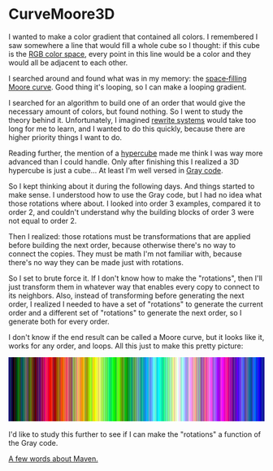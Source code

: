 # CurveMoore3D

I wanted to make a color gradient that contained all colors. I remembered I saw somewhere a line that would fill a whole cube so I thought: if this cube is the [RGB color space](https://en.wikipedia.org/wiki/RGB_color_space), every point in this line would be a color and they would all be adjacent to each other.

I searched around and found what was in my memory: the [space‐filling Moore curve](https://en.wikipedia.org/wiki/Moore_curve). Good thing it's looping, so I can make a looping gradient.

I searched for an algorithm to build one of an order that would give the necessary amount of colors, but found nothing. So I went to study the theory behind it. Unfortunately, I imagined [rewrite systems](https://en.wikipedia.org/wiki/Rewriting) would take too long for me to learn, and I wanted to do this quickly, because there are higher priority things I want to do.

Reading further, the mention of a [hypercube](https://en.wikipedia.org/wiki/Hypercube) made me think I was way more advanced than I could handle. Only after finishing this I realized a 3D hypercube is just a cube… At least I'm well versed in [Gray code](https://en.wikipedia.org/wiki/Gray_code).

So I kept thinking about it during the following days. And things started to make sense. I understood how to use the Gray code, but I had no idea what those rotations where about. I looked into order 3 examples, compared it to order 2, and couldn't understand why the building blocks of order 3 were not equal to order 2.

Then I realized: those rotations must be transformations that are applied before building the next order, because otherwise there's no way to connect the copies. They must be math I'm not familiar with, because there's no way they can be made just with rotations.

So I set to brute force it. If I don't know how to make the "rotations", then I'll just transform them in whatever way that enables every copy to connect to its neighbors. Also, instead of transforming before generating the next order, I realized I needed to have a set of "rotations" to generate the current order and a different set of "rotations" to generate the next order, so I generate both for every order.

I don't know if the end result can be called a Moore curve, but it looks like it, works for any order, and loops. All this just to make this pretty picture:

![color gradient with all (sampled) colors](image/order_3_color.png)

I'd like to study this further to see if I can make the "rotations" a function of the Gray code.

[A few words about Maven.](https://gist.github.com/GuiRitter/1834bd024756e08ab422026a7cd24605)
